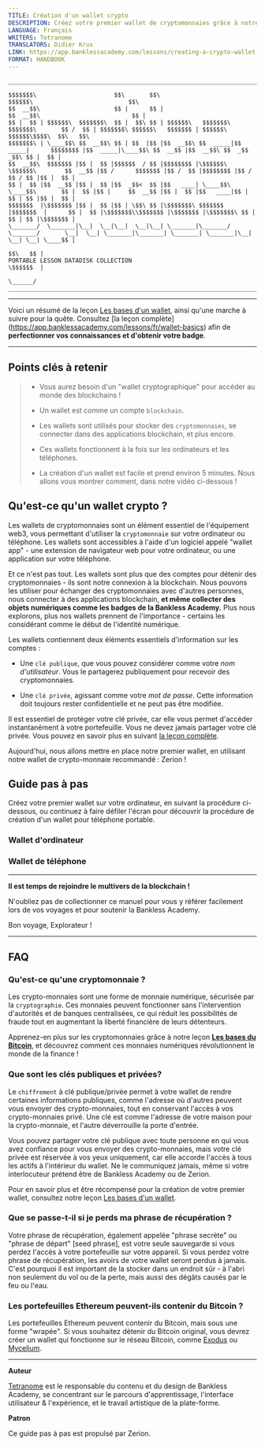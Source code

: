 ```yaml
---
TITLE: Création d'un wallet crypto
DESCRIPTION: Créez votre premier wallet de cryptomonnaies grâce à notre guide étape par étape.
LANGUAGE: Français
WRITERS: Tetranome
TRANSLATORS: Didier Krux
LINK: https://app.banklessacademy.com/lessons/creating-a-crypto-wallet
FORMAT: HANDBOOK
---
```


```
__________________________________________________________________________________________________________________________________________________________

$$$$$$$\                      $$\       $$\                                      $$$$$$\                           $$\                                   
$$  __$$\                     $$ |      $$ |                                    $$  __$$\                          $$ |                                  
$$ |  $$ | $$$$$$\  $$$$$$$\  $$ |  $$\ $$ | $$$$$$\   $$$$$$$\  $$$$$$$\       $$ /  $$ | $$$$$$$\ $$$$$$\   $$$$$$$ | $$$$$$\  $$$$$$\$$$$\  $$\   $$\ 
$$$$$$$\ | \____$$\ $$  __$$\ $$ | $$  |$$ |$$  __$$\ $$  _____|$$  _____|      $$$$$$$$ |$$  _____|\____$$\ $$  __$$ |$$  __$$\ $$  _$$  _$$\ $$ |  $$ |
$$  __$$\  $$$$$$$ |$$ |  $$ |$$$$$$  / $$ |$$$$$$$$ |\$$$$$$\  \$$$$$$\        $$  __$$ |$$ /      $$$$$$$ |$$ /  $$ |$$$$$$$$ |$$ / $$ / $$ |$$ |  $$ |
$$ |  $$ |$$  __$$ |$$ |  $$ |$$  _$$<  $$ |$$   ____| \____$$\  \____$$\       $$ |  $$ |$$ |     $$  __$$ |$$ |  $$ |$$   ____|$$ | $$ | $$ |$$ |  $$ |
$$$$$$$  |\$$$$$$$ |$$ |  $$ |$$ | \$$\ $$ |\$$$$$$$\ $$$$$$$  |$$$$$$$  |      $$ |  $$ |\$$$$$$$\\$$$$$$$ |\$$$$$$$ |\$$$$$$$\ $$ | $$ | $$ |\$$$$$$$ |
\_______/  \_______|\__|  \__|\__|  \__|\__| \_______|\_______/ \_______/       \__|  \__| \_______|\_______| \_______| \_______|\__| \__| \__| \____$$ |
                                                                                                                                               $$\   $$ |
PORTABLE LESSON DATADISK COLLECTION                                                                                                            \$$$$$$  |
                                                                                                                                                \______/
__________________________________________________________________________________________________________________________________________________________
```

---

Voici un résumé de la leçon [Les bases d'un wallet](https://app.banklessacademy.com/lessons/fr/wallet-basics), ainsi qu'une marche à suivre pour la quête. Consultez [la leçon complète] (https://app.banklessacademy.com/lessons/fr/wallet-basics) afin de **perfectionner vos connaissances et d'obtenir votre badge**.

---

## Points clés à retenir

> - Vous aurez besoin d'un "wallet cryptographique" pour accéder au monde des blockchains !
>
> - Un wallet est comme un compte `blockchain`.
>
> - Les wallets sont utilisés pour stocker des `cryptomonnaies`, se connecter dans des applications blockchain, et plus encore.
>
> - Ces wallets fonctionnent à la fois sur les ordinateurs et les téléphones.
>
> - La création d'un wallet est facile et prend environ 5 minutes. Nous allons vous montrer comment, dans notre vidéo ci-dessous !

## Qu'est-ce qu'un wallet crypto ?

Les wallets de cryptomonnaies sont un élément essentiel de l'équipement web3, vous permettant d'utiliser la `cryptomonnaie` sur votre ordinateur ou téléphone. Les wallets sont accessibles à l'aide d'un logiciel appelé "wallet app" - une extension de navigateur web pour votre ordinateur, ou une application sur votre téléphone.

Et ce n'est pas tout. Les wallets sont plus que des comptes pour détenir des cryptomonnaies - ils sont notre connexion à la blockchain. Nous pouvons les utiliser pour échanger des cryptomonnaies avec d'autres personnes, nous connecter à des applications blockchain, **et même collecter des objets numériques comme les badges de la Bankless Academy.** Plus nous explorons, plus nos wallets prennent de l'importance - certains les considérant comme le début de l'identité numérique.

Les wallets contiennent deux éléments essentiels d'information sur les comptes :

- Une `clé publique`, que vous pouvez considérer comme votre _nom d'utilisateur_. Vous le partagerez publiquement pour recevoir des cryptomonnaies.

- Une `clé privée`, agissant comme votre _mot de passe_. Cette information doit toujours rester confidentielle et ne peut pas être modifiée.

Il est essentiel de protéger votre clé privée, car elle vous permet d'accéder instantanément à votre portefeuille. Vous ne devez jamais partager votre clé privée. Vous pouvez en savoir plus en suivant [la leçon complète](https://app.banklessacademy.com/lessons/fr/wallet-basics).

Aujourd'hui, nous allons mettre en place notre premier wallet, en utilisant notre wallet de crypto-monnaie recommandé : Zerion !

## Guide pas à pas

Créez votre premier wallet sur votre ordinateur, en suivant la procédure ci-dessous, ou continuez à faire défiler l'écran pour découvrir la procédure de création d'un wallet pour téléphone portable.

### Wallet d'ordinateur



### Wallet de téléphone



---

**Il est temps de rejoindre le multivers de la blockchain !**

N'oubliez pas de collectionner ce manuel pour vous y référer facilement lors de vos voyages et pour soutenir la Bankless Academy.

Bon voyage, Explorateur !

---

## FAQ

### Qu'est-ce qu'une cryptomonnaie ?

Les crypto-monnaies sont une forme de monnaie numérique, sécurisée par la `cryptographie`. Ces monnaies peuvent fonctionner sans l'intervention d'autorités et de banques centralisées, ce qui réduit les possibilités de fraude tout en augmentant la liberté financière de leurs détenteurs.

Apprenez-en plus sur les cryptomonnaies grâce à notre leçon **[Les bases du Bitcoin](https://app.banklessacademy.com/lessons/fr/bitcoin-basics)**, et découvrez comment ces monnaies numériques révolutionnent le monde de la finance !

### Que sont les clés publiques et privées?

Le `chiffrement` à clé publique/privée permet à votre wallet de rendre certaines informations publiques, comme l'adresse où d'autres peuvent vous envoyer des crypto-monnaies, tout en conservant l'accès à vos crypto-monnaies privé. Une clé est comme l'adresse de votre maison pour la crypto-monnaie, et l'autre déverrouille la porte d'entrée.

Vous pouvez partager votre clé publique avec toute personne en qui vous avez confiance pour vous envoyer des crypto-monnaies, mais votre clé privée est réservée à vos yeux uniquement, car elle accorde l'accès à tous les actifs à l'intérieur du wallet. Ne le communiquez jamais, même si votre interlocuteur prétend être de Bankless Academy ou de Zerion.

Pour en savoir plus et être récompensé pour la création de votre premier wallet, consultez notre leçon [Les bases d'un wallet](https://app.banklessacademy.com/lessons/fr/wallet-basics).

### Que se passe-t-il si je perds ma phrase de récupération ?

Votre phrase de récupération, également appelée "phrase secrète" ou "phrase de départ" [seed phrase], est votre seule sauvegarde si vous perdez l'accès à votre portefeuille sur votre appareil. Si vous perdez votre phrase de récupération, les avoirs de votre wallet seront perdus à jamais. C'est pourquoi il est important de la stocker dans un endroit sûr - à l'abri non seulement du vol ou de la perte, mais aussi des dégâts causés par le feu ou l'eau.

### Les portefeuilles Ethereum peuvent-ils contenir du Bitcoin ?

Les portefeuilles Ethereum peuvent contenir du Bitcoin, mais sous une forme "wrapée". Si vous souhaitez détenir du Bitcoin original, vous devrez créer un wallet qui fonctionne sur le réseau Bitcoin, comme [Exodus](https://www.exodus.com/) ou [Mycelium](https://wallet.mycelium.com/).

---

**Auteur**

[Tetranome](https://twitter.com/Tetranome) est le responsable du contenu et du design de Bankless Academy, se concentrant sur le parcours d'apprentissage, l'interface utilisateur & l'expérience, et le travail artistique de la plate-forme.

**Patron**

Ce guide pas à pas est propulsé par Zerion.
